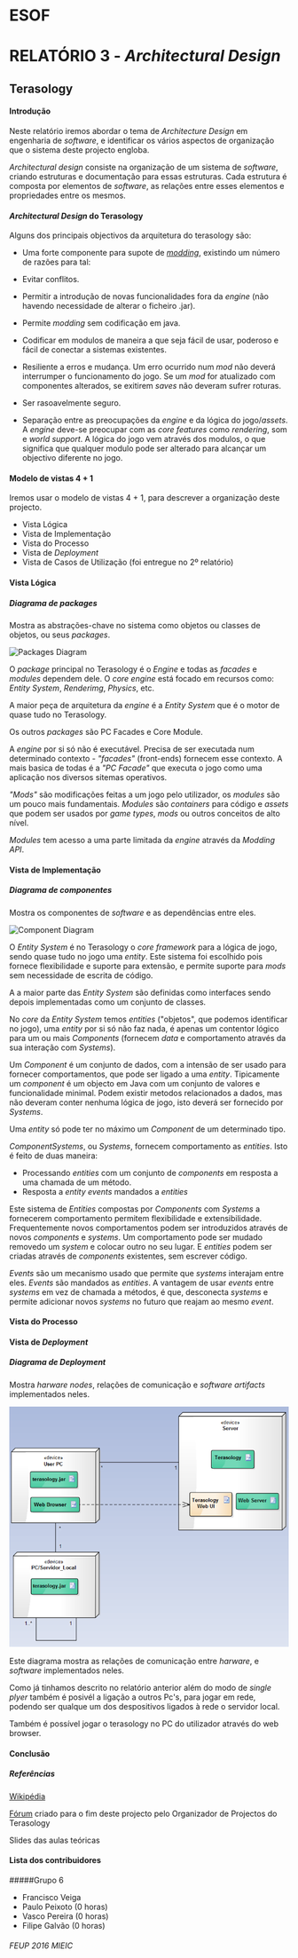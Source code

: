# ESOF
# RELATÓRIO 3 - *Architectural Design*
## Terasology

#### Introdução

Neste relatório iremos abordar o tema de *Architecture Design* em engenharia de *software*, e identificar
os vários aspectos de organização que o sistema deste projecto engloba.

*Architectural design* consiste na organização de um sistema de *software*, criando estruturas e documentação
para essas estruturas. Cada estrutura é composta por elementos de *software*, as relações entre esses elementos e 
propriedades entre os mesmos.

#### *Architectural Design* do Terasology

Alguns dos principais objectivos da arquitetura do terasology são:
* Uma forte componente para supote de [*modding*](https://en.wikipedia.org/wiki/Mod_(video_gaming)), existindo um número de
razões para tal:
 * Evitar conflitos.
 * Permitir a introdução de novas funcionalidades fora da *engine* (não havendo necessidade de alterar o ficheiro .jar).
 * Permite *modding* sem codificação em java.
 * Codificar em modulos de maneira a que seja fácil de usar, poderoso e fácil de conectar a sistemas existentes.
 * Resiliente a erros e mudança. Um erro ocurrido num *mod* não deverá interrumper o funcionamento do jogo. Se um *mod*
 for atualizado com componentes alterados, se exitirem *saves* não deveram sufrer roturas.
 * Ser rasoavelmente seguro.
 
* Separação entre as preocupações da *engine* e da lógica do jogo/*assets*. A *engine* deve-se preocupar com as *core features* 
como *rendering*, som e *world support*. A lógica do jogo vem através dos modulos, o que significa que qualquer modulo pode ser 
alterado para alcançar um objectivo diferente no jogo.

#### Modelo de vistas 4 + 1

Iremos usar o modelo de vistas 4 + 1, para descrever a organização deste projecto.

* Vista Lógica
* Vista de Implementação
* Vista do Processo
* Vista de *Deployment*
* Vista de Casos de Utilização (foi entregue no 2º relatório)

#### Vista Lógica
##### Diagrama de *packages*
Mostra as abstrações-chave no sistema como
objetos ou classes de objetos, ou seus *packages*.

![Packages Diagram](https://github.com/frankpunx/Terasology/blob/master/ESOF-docs/packages.PNG)

O *package* principal no Terasology é o *Engine* e todas as *facades* e *modules* dependem dele.
O *core engine* está focado em recursos como: *Entity System*, *Renderimg*, *Physics*, etc.

A maior peça de arquitetura da *engine* é a *Entity System* que é o motor de quase tudo no Terasology.

Os outros *packages* são PC Facades e Core Module.

A *engine* por si só não é executável. Precisa de ser executada num determinado contexto - *"facades"* (front-ends) fornecem 
esse contexto. A mais basica de todas é a *"PC Facade"* que executa o jogo como uma aplicação nos diversos sitemas operativos.

*"Mods"* são modificações feitas a um jogo pelo utilizador, os *modules* são um pouco mais fundamentais. *Modules* são
*containers* para código e *assets* que podem ser usados por *game types*, *mods* ou outros conceitos de alto nível.

*Modules* tem acesso a uma parte limitada da *engine* através da *Modding API*. 

#### Vista de Implementação
##### Diagrama de componentes
Mostra os componentes de *software* e as dependências entre eles.

![Component Diagram](https://github.com/frankpunx/Terasology/blob/master/ESOF-docs/vista_implementacao.PNG)

O *Entity System* é no Terasology o *core framework* para a lógica de jogo, sendo quase tudo no jogo uma *entity*.
Este sistema foi escolhido pois fornece flexibilidade e suporte para extensão, e permite suporte para *mods* sem necessidade
de escrita de código.

A a maior parte das *Entity System* são definidas como interfaces sendo depois implementadas como um conjunto de classes.

No *core* da *Entity System* temos *entities* ("objetos", que podemos identificar no jogo), uma *entity* por si só não faz nada,
é apenas um contentor lógico para um ou mais *Components* (fornecem *data* e comportamento através da sua interação com *Systems*).

Um *Component* é um conjunto de dados, com a intensão de ser usado para fornecer comportamentos, que pode ser ligado a uma 
*entity*. Tipicamente um *component* é um objecto em Java com um conjunto de valores e funcionalidade minimal. Podem 
existir metodos relacionados a dados, mas não deveram conter nenhuma lógica de jogo, isto deverá ser fornecido por *Systems*.

Uma *entity* só pode ter no máximo um *Component* de um determinado tipo.

*ComponentSystems*, ou *Systems*, fornecem comportamento as *entities*. Isto é feito de duas maneira:
* Processando *entities* com um conjunto de *components* em resposta a uma chamada de um método.
* Resposta a *entity events* mandados a *entities*

Este sistema de *Entities* compostas por *Components* com *Systems* a fornecerem comportamento permitem flexibilidade
e extensibilidade. Frequentemente novos comportamentos podem ser introduzidos através de novos *components* e *systems*.
Um comportamento pode ser mudado removedo um *system* e colocar outro no seu lugar. E *entities* podem ser criadas através 
de *components* existentes, sem escrever código.

*Events* são um mecanismo usado que permite que *systems* interajam entre eles. *Events* são mandados as *entities*.
A vantagem de usar *events* entre *systems* em vez de chamada a métodos, é que, desconecta *systems* e permite adicionar novos *systems* no futuro que reajam 
ao mesmo *event*.

#### Vista do Processo

#### Vista de *Deployment*
##### Diagrama de *Deployment*
Mostra *harware nodes*, relações de comunicação e *software artifacts* implementados neles.

![Deployment Diagram](https://github.com/frankpunx/Terasology/blob/master/ESOF-docs/deployment_diagram.PNG)

Este diagrama mostra as relações de comunicação entre *harware*, e *software* implementados neles.

Como já tinhamos descrito no relatório anterior além do modo de *single plyer* também é posivél a ligação a outros Pc's, para 
jogar em rede, podendo ser qualque um dos despositivos ligados à rede o servidor local.

Também é possível jogar o terasology no PC do utilizador através do web browser.


#### Conclusão


##### Referências
[Wikipédia](https://en.wikipedia.org/wiki/4%2B1_architectural_view_model)

[Fórum](http://forum.terasology.org/threads/development-methodology-and-hi-students-from-porto.1387/)
 criado para o fim deste projecto pelo Organizador de Projectos do Terasology

Slides das aulas teóricas

#### Lista dos contribuidores 

#####Grupo 6
* Francisco Veiga
* Paulo Peixoto (0 horas)
* Vasco Pereira (0 horas)
* Filipe Galvão (0 horas)

###### FEUP 2016 MIEIC
